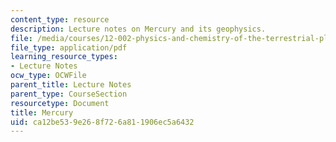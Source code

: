 ```yaml
---
content_type: resource
description: Lecture notes on Mercury and its geophysics.
file: /media/courses/12-002-physics-and-chemistry-of-the-terrestrial-planets-fall-2008/ca12be539e268f726a811906ec5a6432_MIT12_002f08_lec32.pdf
file_type: application/pdf
learning_resource_types:
- Lecture Notes
ocw_type: OCWFile
parent_title: Lecture Notes
parent_type: CourseSection
resourcetype: Document
title: Mercury
uid: ca12be53-9e26-8f72-6a81-1906ec5a6432
---
```

